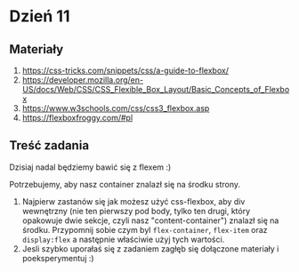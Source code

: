# Dzień 11

## Materiały

1. https://css-tricks.com/snippets/css/a-guide-to-flexbox/
2. https://developer.mozilla.org/en-US/docs/Web/CSS/CSS_Flexible_Box_Layout/Basic_Concepts_of_Flexbox
3. https://www.w3schools.com/css/css3_flexbox.asp
4. https://flexboxfroggy.com/#pl


## Treść zadania

Dzisiaj nadal będziemy bawić się z flexem :)

Potrzebujemy, aby nasz container znalazł się na środku strony.

1. Najpierw zastanów się jak możesz użyć css-flexbox, aby div wewnętrzny (nie ten pierwszy pod body, tylko ten drugi, który opakowuje dwie sekcje, czyli nasz "content-container")
znalazł się na środku. Przypomnij sobie czym byl `flex-container`, `flex-item` oraz `display:flex` a następnie właściwie użyj tych wartości.
2. Jesli szybko uporałaś się z zadaniem zagłęb się dołączone materiały i poeksperymentuj :) 



